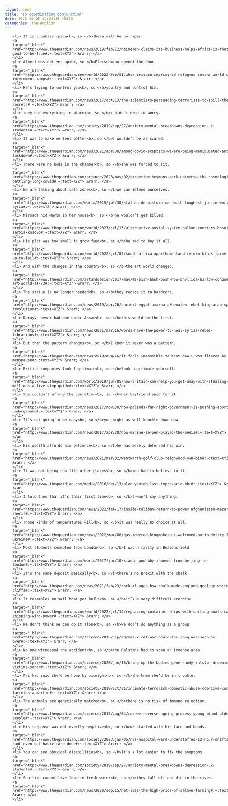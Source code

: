 ```yaml
---
layout: post
title: "so coordinating conjunction"
date: 2023-10-25 12:34:56 +0530
categories: the-english
---
```

<style>
@media only screen and (min-width: 768px) {
    ol {
        width: 768px;
        margin: 0 auto;
    }
  }
ol li {
    font-size: 18px;
    line-height: 1.5;
    padding-bottom: 8px;
}
</style>
<ol>

    <li> It is a public space<b>, so </b>there will be no rapes.
    <a 
    target="_blank" 
    href="http://www.theguardian.com/news/2019/feb/12/heineken-claims-its-business-helps-africa-is-that-too-good-to-be-true#:~:text=XYZ"> &rarr; </a>
    </li>
    <li> Albert was not yet up<b>, so </b>Fleischmann opened the door.
    <a 
    target="_blank" 
    href="https://www.theguardian.com/world/2022/feb/01/when-britain-imprisoned-refugees-second-world-war-internment-camps#:~:text=XYZ"> &rarr; </a>
    </li>
    <li> He’s trying to control you<b>, so </b>you try and control him.
    <a 
    target="_blank" 
    href="http://www.theguardian.com/news/2017/oct/13/the-scientists-persuading-terrorists-to-spill-their-secrets#:~:text=XYZ"> &rarr; </a>
    </li>
    <li> They had everything in place<b>, so </b>I didn’t need to worry.
    <a 
    target="_blank" 
    href="http://www.theguardian.com/society/2019/sep/27/anxiety-mental-breakdowns-depression-uk-students#:~:text=XYZ"> &rarr; </a>
    </li>
    <li> It was to make me feel better<b>, so </b>I wouldn’t be as scared.
    <a 
    target="_blank" 
    href="http://www.theguardian.com/news/2021/apr/08/among-covid-sceptics-we-are-being-manipulated-anti-lockdown#:~:text=XYZ"> &rarr; </a>
    </li>
    <li> There were no beds in the chamber<b>, so </b>she was forced to sit.
    <a 
    target="_blank" 
    href="https://www.theguardian.com/science/2023/may/02/catherine-heymans-dark-universe-the-cosmologist-battling-long-covid#:~:text=XYZ"> &rarr; </a>
    </li>
    <li> We are talking about safe zones<b>, so </b>we can defend ourselves.
    <a 
    target="_blank" 
    href="http://www.theguardian.com/world/2015/jul/30/staffan-de-mistura-man-with-toughest-job-in-world-syria#:~:text=XYZ"> &rarr; </a>
    </li>
    <li> Mirsada hid Marko in her house<b>, so </b>he wouldn’t get killed.
    <a 
    target="_blank" 
    href="https://www.theguardian.com/world/2023/jul/13/alternative-postal-system-balkan-couriers-bosnia-serbia-kosovo#:~:text=XYZ"> &rarr; </a>
    </li>
    <li> His plot was too small to grow feed<b>, so </b>he had to buy it all.
    <a 
    target="_blank" 
    href="https://www.theguardian.com/world/2022/jul/05/south-africa-apartheid-land-reform-black-farmers-set-up-to-fail#:~:text=XYZ"> &rarr; </a>
    </li>
    <li> And with the changes in the country<b>, so </b>the art world changed.
    <a 
    target="_blank" 
    href="http://www.theguardian.com/artanddesign/2017/may/09/bish-bash-bosh-how-phyllida-barlow-conquered-the-art-world-at-73#:~:text=XYZ"> &rarr; </a>
    </li>
    <li> The statue is no longer needed<b>, so </b>they reduce it to hardcore.
    <a 
    target="_blank" 
    href="http://www.theguardian.com/news/2019/apr/26/ancient-egypt-amarna-akhenaten-rebel-king-arab-spring-revolution#:~:text=XYZ"> &rarr; </a>
    </li>
    <li> Darayya never had one under Assad<b>, so </b>this would be the first.
    <a 
    target="_blank" 
    href="http://www.theguardian.com/news/2021/mar/16/words-have-the-power-to-heal-syrias-rebel-librarians#:~:text=XYZ"> &rarr; </a>
    </li>
    <li> But then the pattern changes<b>, so </b>I know it never was a pattern.
    <a 
    target="_blank" 
    href="http://www.theguardian.com/news/2018/aug/16/it-feels-impossible-to-beat-how-i-was-floored-by-menopause#:~:text=XYZ"> &rarr; </a>
    </li>
    <li> British companies look legitimate<b>, so </b>look legitimate yourself.
    <a 
    target="_blank" 
    href="http://www.theguardian.com/world/2019/jul/05/how-britain-can-help-you-get-away-with-stealing-millions-a-five-step-guide#:~:text=XYZ"> &rarr; </a>
    </li>
    <li> She couldn’t afford the operation<b>, so </b>her boyfriend paid for it.
    <a 
    target="_blank" 
    href="http://www.theguardian.com/news/2017/nov/30/how-polands-far-right-government-is-pushing-abortion-underground#:~:text=XYZ"> &rarr; </a>
    </li>
    <li> It’s not going to be easy<b>, so </b>you might as well knuckle down now.
    <a 
    target="_blank" 
    href="http://www.theguardian.com/news/2017/apr/20/how-marine-le-pen-played-the-media#:~:text=XYZ"> &rarr; </a>
    </li>
    <li> His wealth affords him patience<b>, so </b>he has merely deferred his win.
    <a 
    target="_blank" 
    href="http://www.theguardian.com/news/2021/mar/02/wentworth-golf-club-reignwood-yan-bin#:~:text=XYZ"> &rarr; </a>
    </li>
    <li> It was not being run like other places<b>, so </b>you had to believe in it.
    <a 
    target="_blank" 
    href="http://www.theguardian.com/media/2016/dec/13/alan-yentob-last-impresario-bbc#:~:text=XYZ"> &rarr; </a>
    </li>
    <li> I told them that it’s their first time<b>, so </b>I won’t say anything.
    <a 
    target="_blank" 
    href="https://www.theguardian.com/news/2022/feb/17/inside-taliban-return-to-power-afghanistan-mazar-i-sherif#:~:text=XYZ"> &rarr; </a>
    </li>
    <li> Those kinds of temperatures kill<b>, so </b>it was really no choice at all.
    <a 
    target="_blank" 
    href="https://www.theguardian.com/news/2022/mar/08/gas-powered-kingmaker-uk-welcomed-putin-dmitry-firtash-ukraine#:~:text=XYZ"> &rarr; </a>
    </li>
    <li> Most students commuted from London<b>, so </b>I was a rarity in Beaconsfield.
    <a 
    target="_blank" 
    href="http://www.theguardian.com/world/2017/jan/10/xiaolu-guo-why-i-moved-from-beijing-to-london#:~:text=XYZ"> &rarr; </a>
    </li>
    <li> It’s the same deposit basically<b>, so </b>there’s no Brexit with the chalk.
    <a 
    target="_blank" 
    href="http://www.theguardian.com/news/2021/feb/23/rock-of-ages-how-chalk-made-england-geology-white-cliffs#:~:text=XYZ"> &rarr; </a>
    </li>
    <li> It resembles no sail boat yet built<b>, so </b>it’s a very difficult exercise.
    <a 
    target="_blank" 
    href="https://www.theguardian.com/world/2022/jul/14/replacing-container-ships-with-sailing-boats-cargo-shipping-wind-power#:~:text=XYZ"> &rarr; </a>
    </li>
    <li> We don’t think we can do it alone<b>, so </b>we don’t do anything as a group.
    <a 
    target="_blank" 
    href="http://www.theguardian.com/science/2016/sep/20/man-v-rat-war-could-the-long-war-soon-be-over#:~:text=XYZ"> &rarr; </a>
    </li>
    <li> No one witnessed the accident<b>, so </b>the Ralstons had to scan an immense area.
    <a 
    target="_blank" 
    href="http://www.theguardian.com/science/2020/jan/16/bring-up-the-bodies-gene-sandy-ralston-drowning-victims-sonar#:~:text=XYZ"> &rarr; </a>
    </li>
    <li> Fri had said she’d be home by midnight<b>, so </b>she knew she’d be in trouble.
    <a 
    target="_blank" 
    href="http://www.theguardian.com/society/2019/oct/31/intimate-terrorism-domestic-abuse-coercive-control-farieissia-martin#:~:text=XYZ"> &rarr; </a>
    </li>
    <li> The animals are genetically matched<b>, so </b>there is no risk of immune rejection.
    <a 
    target="_blank" 
    href="http://www.theguardian.com/science/2015/aug/04/can-we-reverse-ageing-process-young-blood-older-people#:~:text=XYZ"> &rarr; </a>
    </li>
    <li> His response was not overtly negative<b>, so </b>we started with his face and hands.
    <a 
    target="_blank" 
    href="https://www.theguardian.com/society/2023/jan/05/nhs-hospital-ward-understaffed-12-hour-shifts-we-cant-even-get-basic-care-done#:~:text=XYZ"> &rarr; </a>
    </li>
    <li> You can see physical disabilities<b>, so </b>it’s a lot easier to fix the symptoms.
    <a 
    target="_blank" 
    href="http://www.theguardian.com/society/2019/sep/27/anxiety-mental-breakdowns-depression-uk-students#:~:text=XYZ"> &rarr; </a>
    </li>
    <li> Sea lice cannot live long in fresh water<b>, so </b>they fall off and die in the river.
    <a 
    target="_blank" 
    href="http://www.theguardian.com/news/2020/sep/15/net-loss-the-high-price-of-salmon-farming#:~:text=XYZ"> &rarr; </a>
    </li>